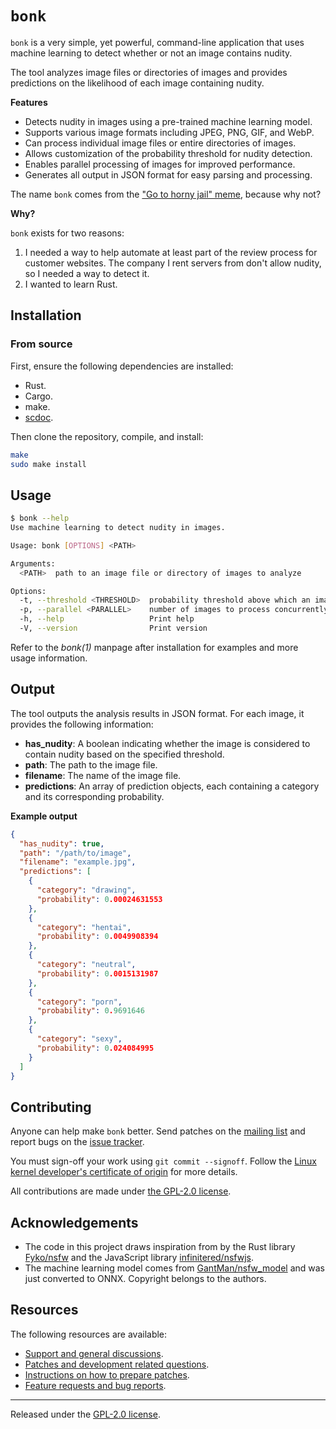 # `bonk`

`bonk` is a very simple, yet powerful, command-line application that
uses machine learning to detect whether or not an image contains nudity.

The tool analyzes image files or directories of images and provides
predictions on the likelihood of each image containing nudity.

**Features**

- Detects nudity in images using a pre-trained machine learning model.
- Supports various image formats including JPEG, PNG, GIF, and WebP.
- Can process individual image files or entire directories of images.
- Allows customization of the probability threshold for nudity detection.
- Enables parallel processing of images for improved performance.
- Generates all output in JSON format for easy parsing and processing.

The name `bonk` comes from the ["Go to horny jail"
meme](https://knowyourmeme.com/memes/go-to-horny-jail), because why not?

**Why?**

`bonk` exists for two reasons:

1. I needed a way to help automate at least part of the review process
   for customer websites. The company I rent servers from don't allow
   nudity, so I needed a way to detect it.
2. I wanted to learn Rust.

## Installation

### From source

First, ensure the following dependencies are installed:

- Rust.
- Cargo.
- make.
- [scdoc](https://git.sr.ht/~sircmpwn/scdoc).

Then clone the repository, compile, and install:

```bash
make
sudo make install
```

## Usage

```bash
$ bonk --help
Use machine learning to detect nudity in images.

Usage: bonk [OPTIONS] <PATH>

Arguments:
  <PATH>  path to an image file or directory of images to analyze

Options:
  -t, --threshold <THRESHOLD>  probability threshold above which an image is...
  -p, --parallel <PARALLEL>    number of images to process concurrently [default: 16]
  -h, --help                   Print help
  -V, --version                Print version
```

Refer to the _bonk(1)_ manpage after installation for examples and more
usage information.

## Output

The tool outputs the analysis results in JSON format. For each image, it
provides the following information:

- **has_nudity**: A boolean indicating whether the image is considered
  to contain nudity based on the specified threshold.
- **path**: The path to the image file.
- **filename**: The name of the image file.
- **predictions**: An array of prediction objects, each containing a
  category and its corresponding probability.

**Example output**

```json
{
  "has_nudity": true,
  "path": "/path/to/image",
  "filename": "example.jpg",
  "predictions": [
    {
      "category": "drawing",
      "probability": 0.00024631553
    },
    {
      "category": "hentai",
      "probability": 0.0049908394
    },
    {
      "category": "neutral",
      "probability": 0.0015131987
    },
    {
      "category": "porn",
      "probability": 0.9691646
    },
    {
      "category": "sexy",
      "probability": 0.024084995
    }
  ]
}
```

## Contributing

Anyone can help make `bonk` better. Send patches on the [mailing
list](https://lists.sr.ht/~jamesponddotco/bonk-devel) and report bugs on
the [issue tracker](https://todo.sr.ht/~jamesponddotco/bonk).

You must sign-off your work using `git commit --signoff`. Follow the
[Linux kernel developer's certificate of
origin](https://www.kernel.org/doc/html/latest/process/submitting-patches.html#sign-your-work-the-developer-s-certificate-of-origin)
for more details.

All contributions are made under [the GPL-2.0 license](LICENSE.md).

## Acknowledgements

- The code in this project draws inspiration from by the Rust library
  [Fyko/nsfw](https://github.com/Fyko/nsfw) and the JavaScript library
  [infinitered/nsfwjs](https://github.com/infinitered/nsfwjs).
- The machine learning model comes from
  [GantMan/nsfw_model](https://github.com/GantMan/nsfw_model) and was
  just converted to ONNX. Copyright belongs to the authors.

## Resources

The following resources are available:

- [Support and general discussions](https://lists.sr.ht/~jamesponddotco/bonk-discuss).
- [Patches and development related questions](https://lists.sr.ht/~jamesponddotco/bonk-devel).
- [Instructions on how to prepare patches](https://git-send-email.io/).
- [Feature requests and bug reports](https://todo.sr.ht/~jamesponddotco/bonk).

---

Released under the [GPL-2.0 license](LICENSE.md).
